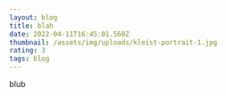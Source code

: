 ```yaml
---
layout: blog
title: blah
date: 2022-04-11T16:45:01.560Z
thumbnail: /assets/img/uploads/kleist-portrait-1.jpg
rating: 3
tags: blog
---
```

blub